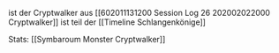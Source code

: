ist der Cryptwalker aus [[602011131200 Session Log 26 202002022000 Cryptwalker]]
ist teil der [[Timeline Schlangenkönige]]

Stats: [[Symbaroum Monster Cryptwalker]]